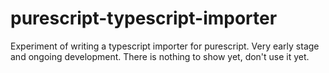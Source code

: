# purescript-typescript-importer

Experiment of writing a typescript importer for purescript. Very early stage and ongoing development. There is nothing to show yet, don't use it yet.